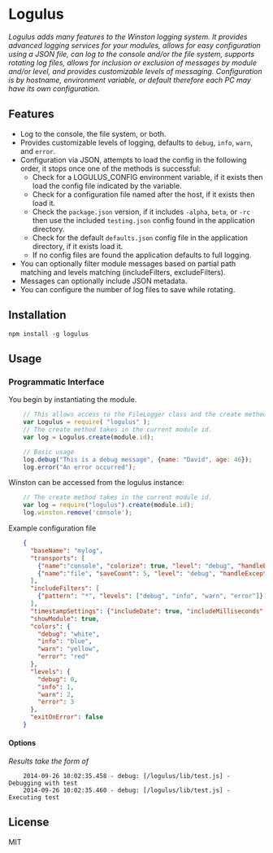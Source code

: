 # Logulus

*Logulus adds many features to the Winston logging system. It provides advanced logging services for your modules, allows for easy configuration using a JSON file, can log to the console and/or the file system, supports rotating log files, allows for inclusion or exclusion of messages by module and/or level, and provides customizable levels of messaging. Configuration is by hostname, environment variable, or default therefore each PC may have its own configuration.*

## Features

- Log to the console, the file system, or both.
- Provides customizable levels of logging, defaults to `debug`, `info`, `warn`, and `error`.
- Configuration via JSON, attempts to load the config in the following order, it stops once one of the methods is successful:
	- Check for a LOGULUS_CONFIG environment variable, if it exists then load the config file indicated by the variable.
	- Check for a configuration file named after the host, if it exists then load it.
	- Check the `package.json` version, if it includes `-alpha`, `beta`, or `-rc` then use the included `testing.json` config found in the application directory.
	- Check for the default `defaults.json` config file in the application directory, if it exists load it.
	- If no config files are found the application defaults to full logging.
- You can optionally filter module messages based on partial path matching and levels matching (includeFilters, excludeFilters).
- Messages can optionally include JSON metadata.
- You can configure the number of log files to save while rotating.

## Installation

`npm install -g logulus`

## Usage

### Programmatic Interface

You begin by instantiating the module.

```javascript
    // This allows access to the FileLogger class and the create method.
    var Logulus = require( "logulus" );
    // The create method takes in the current module id.
    var log = Logulus.create(module.id);

    // Basic usage
    log.debug("This is a debug message", {name: "David", age: 46});
    log.error("An error occurred");
```

Winston can be accessed from the logulus instance:

```javascript
    // The create method takes in the current module id.
    var log = require("logulus").create(module.id);
    log.winston.remove('console');
```


Example configuration file

```json
    {
      "baseName": "mylog",
      "transports": [
        {"name":"console", "colorize": true, "level": "debug", "handleExceptions": true, "silent": false},
        {"name":"file", "saveCount": 5, "level": "debug", "handleExceptions": true, "silent": false}
      ],
      "includeFilters": [
        {"pattern": "*", "levels": ["debug", "info", "warn", "error"]}
      ],
      "timestampSettings": {"includeDate": true, "includeMilliseconds": true},
      "showModule": true,
      "colors": {
        "debug": "white",
        "info": "blue",
        "warn": "yellow",
        "error": "red"
      },
      "levels": {
        "debug": 0,
        "info": 1,
        "warn": 2,
        "error": 3
      },
      "exitOnError": false
    }
```

#### Options

*Results take the form of*

```shell
    2014-09-26 10:02:35.458 - debug: [/logulus/lib/test.js] - Debugging with test
    2014-09-26 10:02:35.460 - debug: [/logulus/lib/test.js] - Executing test
```

## License

MIT